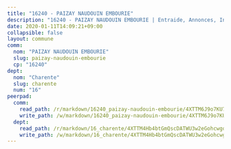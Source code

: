 ```yaml
---
title: "16240 - PAIZAY NAUDOUIN EMBOURIE"
description: "16240 - PAIZAY NAUDOUIN EMBOURIE | Entraide, Annonces, Initiatives"
date: 2020-01-11T14:09:21+09:00
collapsible: false
layout: commune
comm:
  nom: "PAIZAY NAUDOUIN EMBOURIE"
  slug: paizay-naudouin-embourie
  cp: "16240"
dept:
  nom: "Charente"
  slug: charente
  num: "16"
peerpad:
  comm:
    read_path: /r/markdown/16240_paizay-naudouin-embourie/4XTTM6J9o7KU75boVFR7XZsLqZ7DqrTkuStDpmSJ1qwRdnNJi
    write_path: /w/markdown/16240_paizay-naudouin-embourie/4XTTM6J9o7KU75boVFR7XZsLqZ7DqrTkuStDpmSJ1qwRdnNJi-K3TgUWrXK2NuUSE16j6CaueZc4TmU31NKPGZh9VR4fqh364KX4iMZ7qRRagpMZfVniXNQCt1Z91USmmAKeGFSjrzVEg5qiutzZRTfFVXwDFqZTTDcBmKMpahsRHtNG4v2WAqx5US
  dept:
    read_path: /r/markdown/16_charente/4XTTM4Hb4btGmQscDATWU3w2eGohcwgqasCDtGWVahJnAEsq8
    write_path: /w/markdown/16_charente/4XTTM4Hb4btGmQscDATWU3w2eGohcwgqasCDtGWVahJnAEsq8-K3TgU9zhAjxEMbYrSr9VB24idAgS7xBryN3TjEsJmsrToRfRc8PWUu9zDXmtMXWLR7TNqZhAPJFsnJ4QbuWpLJvHpyW2q8LZxtsaakTfiMdj4HFsc11ZXzpn4aT8zYKZzSLwV1CA
---
```


